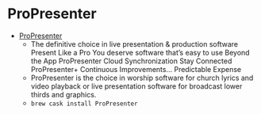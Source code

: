 # ProPresenter
- [ProPresenter](https://www.renewedvision.com/propresenter.php)
  -  The definitive choice in live presentation & production software Present Like a Pro You deserve software that’s easy to use Beyond the App ProPresenter Cloud Synchronization Stay Connected ProPresenter+ Continuous Improvements… Predictable Expense
  - ProPresenter is the choice in worship software for church lyrics and video playback or live presentation software for broadcast lower thirds and graphics.
  - `brew cask install ProPresenter`
